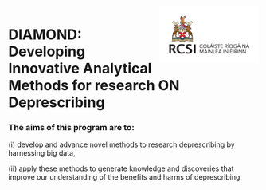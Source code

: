 <img src="assets/imgs/RCSI-Royal_Irish-Primary_Logo_CMYK_Jun24.png" width="200" align="right"/>

# DIAMOND: Developing Innovative Analytical Methods for research ON Deprescribing

### The aims of this program are to: 

(i) develop and advance novel methods to research deprescribing by harnessing big data, 

(ii) apply these methods to generate knowledge and discoveries that improve our understanding of the benefits and harms of deprescribing. 
